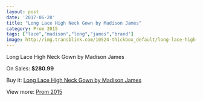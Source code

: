 ```yaml
---
layout: post
date: '2017-06-28'
title: "Long Lace High Neck Gown by Madison James"
category: Prom 2015
tags: ["lace","madison","long","james","brand"]
image: http://img.transblink.com/10524-thickbox_default/long-lace-high-neck-gown-by-madison-james.jpg
---
```

Long Lace High Neck Gown by Madison James

On Sales: **$280.99**
<a href="https://www.transblink.com/en/prom-2015/3418-long-lace-high-neck-gown-by-madison-james.html"><amp-img layout="responsive" width="600" height="600" src="//img.transblink.com/10524-thickbox_default/long-lace-high-neck-gown-by-madison-james.jpg" alt="Long Lace High Neck Gown by Madison James 0" /></a>
<a href="https://www.transblink.com/en/prom-2015/3418-long-lace-high-neck-gown-by-madison-james.html"><amp-img layout="responsive" width="600" height="600" src="//img.transblink.com/10526-thickbox_default/long-lace-high-neck-gown-by-madison-james.jpg" alt="Long Lace High Neck Gown by Madison James 1" /></a>
<a href="https://www.transblink.com/en/prom-2015/3418-long-lace-high-neck-gown-by-madison-james.html"><amp-img layout="responsive" width="600" height="600" src="//img.transblink.com/10525-thickbox_default/long-lace-high-neck-gown-by-madison-james.jpg" alt="Long Lace High Neck Gown by Madison James 2" /></a>

Buy it: [Long Lace High Neck Gown by Madison James](https://www.transblink.com/en/prom-2015/3418-long-lace-high-neck-gown-by-madison-james.html "Long Lace High Neck Gown by Madison James")

View more: [Prom 2015](https://www.transblink.com/en/10-prom-2015 "Prom 2015")